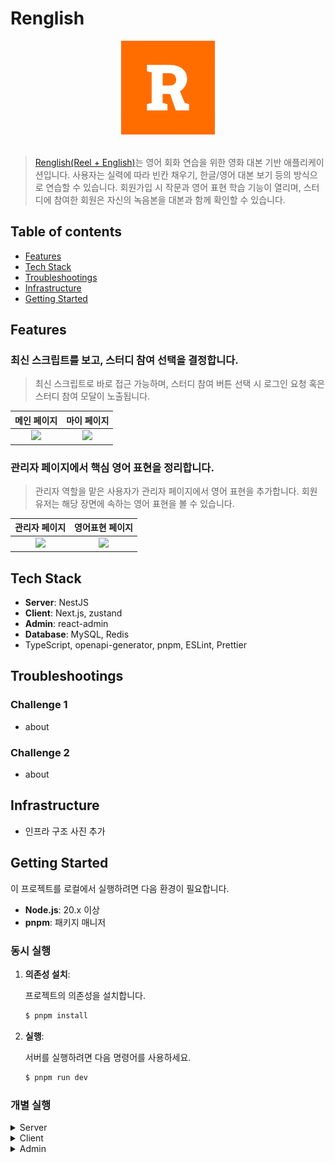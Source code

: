 # Renglish

<div align="center">
  <img src="https://github.com/ahyeon-jung/renglish/blob/dev/apps/client/public/icon.png?raw=true" alt="logo" width="150" height="auto" />
</div>
<br/>

> [Renglish(Reel + English)](https://renglish.vercel.app/)는 영어 회화 연습을 위한 영화 대본 기반 애플리케이션입니다. 사용자는 실력에 따라 빈칸 채우기, 한글/영어 대본 보기 등의 방식으로 연습할 수 있습니다. 회원가입 시 작문과 영어 표현 학습 기능이 열리며, 스터디에 참여한 회원은 자신의 녹음본을 대본과 함께 확인할 수 있습니다.

## Table of contents
- [Features](#features)
- [Tech Stack](#tech-stack)
- [Troubleshootings](#troubleshootings)
- [Infrastructure](#infrastructure)
- [Getting Started](#getting-started)

## Features
### 최신 스크립트를 보고, 스터디 참여 선택을 결정합니다.
> 최신 스크립트로 바로 접근 가능하며, 스터디 참여 버튼 선택 시 로그인 요청 혹은 스터디 참여 모달이 노출됩니다.

|메인 페이지|마이 페이지|
|:---:|:---:|
|<img src="https://github.com/user-attachments/assets/822b2d0e-b5ca-4b6a-8e13-7b99391787d8" />|<img src="https://github.com/user-attachments/assets/822b2d0e-b5ca-4b6a-8e13-7b99391787d8"/>|

### 관리자 페이지에서 핵심 영어 표현을 정리합니다.
> 관리자 역할을 맡은 사용자가 관리자 페이지에서 영어 표현을 추가합니다. 회원 유저는 해당 장면에 속하는 영어 표현을 볼 수 있습니다.

|관리자 페이지|영어표현 페이지|
|:---:|:---:|
|<img src="https://github.com/user-attachments/assets/822b2d0e-b5ca-4b6a-8e13-7b99391787d8" />|<img src="https://github.com/user-attachments/assets/822b2d0e-b5ca-4b6a-8e13-7b99391787d8" />|



## Tech Stack
- **Server**: NestJS
- **Client**: Next.js, zustand
- **Admin**: react-admin
- **Database**: MySQL, Redis
- TypeScript, openapi-generator, pnpm, ESLint, Prettier

## Troubleshootings
### Challenge 1
- about

### Challenge 2
- about

## Infrastructure
- 인프라 구조 사진 추가

## Getting Started
이 프로젝트를 로컬에서 실행하려면 다음 환경이 필요합니다.

- **Node.js**: 20.x 이상
- **pnpm**: 패키지 매니저

### 동시 실행

1. **의존성 설치**:

   프로젝트의 의존성을 설치합니다.

   ```bash
   $ pnpm install
   ```

2. **실행**:

   서버를 실행하려면 다음 명령어를 사용하세요.

   ```bash
   $ pnpm run dev
   ```
   
### 개별 실행
<details>
   <summary>Server</summary>
서버를 실행하려면 다음 단계를 따르세요.

1. **서버 폴더로 이동**:

   ```bash
   $ cd server
   ```

2. **의존성 설치**:

   프로젝트의 의존성을 설치합니다.

   ```bash
   $ pnpm install
   ```

3. **서버 실행**:

   서버를 실행하려면 다음 명령어를 사용하세요.

   ```bash
   $ pnpm run start
   ```


</details>
<details>
   <summary>Client</summary>
클라이언트 애플리케이션을 실행하려면 다음 단계를 따르세요.

1. **클라이언트 폴더로 이동**:

   ```bash
   $ cd client
   ```

2. **의존성 설치**:

   클라이언트의 의존성을 설치합니다.

   ```bash
   $ pnpm install
   ```

3. **클라이언트 실행**:

   클라이언트를 실행하려면 다음 명령어를 사용하세요.

   ```bash
   $ pnpm run dev
   ```
</details>
<details>
   <summary>Admin</summary>
어드민 애플리케이션을 실행하려면 다음 단계를 따르세요.
1. **클라이언트 폴더로 이동**:

   ```bash
   $ cd client
   ```

2. **의존성 설치**:

   클라이언트의 의존성을 설치합니다.

   ```bash
   $ pnpm install
   ```

3. **클라이언트 실행**:

   클라이언트를 실행하려면 다음 명령어를 사용하세요.

   ```bash
   $ pnpm run dev
   ```
</details>
